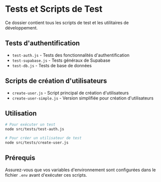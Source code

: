 # Tests et Scripts de Test

Ce dossier contient tous les scripts de test et les utilitaires de développement.

## Tests d'authentification
- `test-auth.js` - Tests des fonctionnalités d'authentification
- `test-supabase.js` - Tests généraux de Supabase
- `test-db.js` - Tests de base de données

## Scripts de création d'utilisateurs
- `create-user.js` - Script principal de création d'utilisateurs
- `create-user-simple.js` - Version simplifiée pour création d'utilisateurs

## Utilisation
```bash
# Pour exécuter un test
node src/tests/test-auth.js

# Pour créer un utilisateur de test
node src/tests/create-user.js
```

## Prérequis
Assurez-vous que vos variables d'environnement sont configurées dans le fichier `.env` avant d'exécuter ces scripts.
